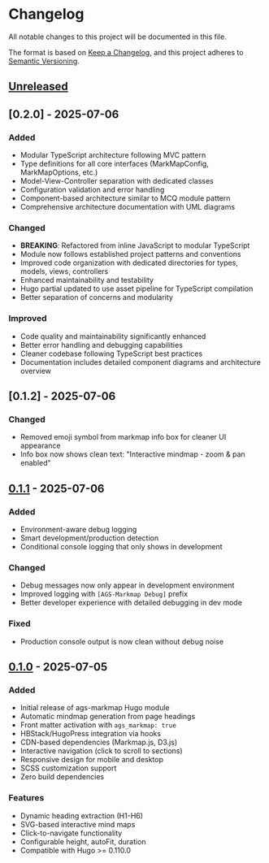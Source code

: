 # Changelog

All notable changes to this project will be documented in this file.

The format is based on [Keep a Changelog](https://keepachangelog.com/en/1.0.0/),
and this project adheres to [Semantic Versioning](https://semver.org/spec/v2.0.0.html).

## [Unreleased]

## [0.2.0] - 2025-07-06

### Added

- Modular TypeScript architecture following MVC pattern
- Type definitions for all core interfaces (MarkMapConfig, MarkMapOptions, etc.)
- Model-View-Controller separation with dedicated classes
- Configuration validation and error handling
- Component-based architecture similar to MCQ module pattern
- Comprehensive architecture documentation with UML diagrams

### Changed

- **BREAKING**: Refactored from inline JavaScript to modular TypeScript
- Module now follows established project patterns and conventions
- Improved code organization with dedicated directories for types, models, views, controllers
- Enhanced maintainability and testability
- Hugo partial updated to use asset pipeline for TypeScript compilation
- Better separation of concerns and modularity

### Improved

- Code quality and maintainability significantly enhanced
- Better error handling and debugging capabilities
- Cleaner codebase following TypeScript best practices
- Documentation includes detailed component diagrams and architecture overview

## [0.1.2] - 2025-07-06

### Changed

- Removed emoji symbol from markmap info box for cleaner UI appearance
- Info box now shows clean text: "Interactive mindmap - zoom & pan enabled"

## [0.1.1] - 2025-07-06

### Added

- Environment-aware debug logging
- Smart development/production detection
- Conditional console logging that only shows in development

### Changed

- Debug messages now only appear in development environment
- Improved logging with `[AGS-Markmap Debug]` prefix
- Better developer experience with detailed debugging in dev mode

### Fixed

- Production console output is now clean without debug noise

## [0.1.0] - 2025-07-05

### Added

- Initial release of ags-markmap Hugo module
- Automatic mindmap generation from page headings
- Front matter activation with `ags_markmap: true`
- HBStack/HugoPress integration via hooks
- CDN-based dependencies (Markmap.js, D3.js)
- Interactive navigation (click to scroll to sections)
- Responsive design for mobile and desktop
- SCSS customization support
- Zero build dependencies

### Features

- Dynamic heading extraction (H1-H6)
- SVG-based interactive mind maps
- Click-to-navigate functionality
- Configurable height, autoFit, duration
- Compatible with Hugo >= 0.110.0

[Unreleased]: https://github.com/agsayyed/ags-markmap/compare/v0.1.1...HEAD
[0.1.1]: https://github.com/agsayyed/ags-markmap/compare/v0.1.0...v0.1.1
[0.1.0]: https://github.com/agsayyed/ags-markmap/releases/tag/v0.1.0
